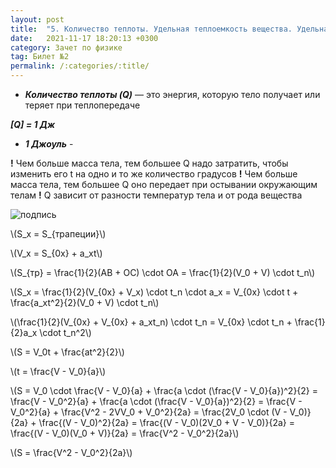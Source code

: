 ```yaml
---
layout: post
title:  "5. Количество теплоты. Удельная теплоемкость вещества. Удельная теплота сгорания топлива. Закон сохранения энергии в механических и тепловых процессах"
date:   2021-11-17 18:20:13 +0300
category: Зачет по физике 
tag: Билет №2
permalink: /:categories/:title/
---
```




- ***Количество теплоты (Q)*** — это энергия, которую тело получает или теряет при теплопередаче

***[Q] = 1 Дж***

- ***1 Джоуль*** - 

**!** Чем больше масса тела, тем большее Q надо затратить, чтобы изменить его t на одно и то же количество градусов
**!** Чем больше масса тела, тем большее Q оно передает при остывании окружающим телам
**!** Q зависит от разности температур тела и от рода вещества

![подпись](https://sun9-50.userapi.com/impg/Pbg2d7IJIAV36d86GbGyOSPX0QCNlD9YsvPINw/T1_ylEJpBHE.jpg?size=604x342&quality=95&sign=171cc69ae6a88461e9b0299fe6115464&type=album)

<p>\(S_x = S_{трапеции}\)</p>  

<p>\(V_x = S_{0x} + a_xt\)</p> 

<p>\(S_{тр} = \frac{1}{2}(AB + OC) \cdot OA = \frac{1}{2}(V_0 + V) \cdot t_n\)</p> 

<p>\(S_x = \frac{1}{2}(V_{0x} + V_x) \cdot t_n \cdot a_x = V_{0x} \cdot t + \frac{a_xt^2}{2}(V_0 + V) \cdot t_n\)</p> 

<p>\(\frac{1}{2}(V_{0x} + V_{0x} + a_xt_n) \cdot t_n = V_{0x} \cdot t_n + \frac{1}{2}a_x \cdot t_n^2\)</p> 

<p>\(S = V_0t + \frac{at^2}{2}\)</p>

<p>\(t = \frac{V - V_0}{a}\)</p>

<p>\(S = V_0 \cdot \frac{V - V_0}{a} + \frac{a \cdot (\frac{V - V_0}{a})^2}{2} = \frac{V - V_0^2}{a} + \frac{a \cdot (\frac{V - V_0}{a})^2}{2} = \frac{V - V_0^2}{a} + \frac{V^2 - 2VV_0 + V_0^2}{2a} = \frac{2V_0 \cdot (V - V_0)}{2a} + \frac{(V - V_0)^2}{2a} = \frac{(V - V_0)(2V_0 + V - V_0)}{2a} = \frac{(V - V_0)(V_0 + V)}{2a} = \frac{V^2 - V_0^2}{2a}\)</p>

<p>\(S = \frac{V^2 - V_0^2}{2a}\)</p>